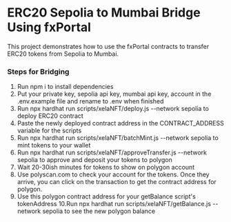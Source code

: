 # ERC20 Sepolia to Mumbai Bridge Using fxPortal
This project demonstrates how to use the fxPortal contracts to transfer ERC20 tokens from Sepolia to Mumbai.

### Steps for Bridging

1. Run npm i to install dependencies
2. Put your private key, sepolia api key, mumbai api key, account in the .env.example file and rename to .env when finished
3. Run npx hardhat run scripts/xelaNFT/deploy.js --network sepolia to deploy ERC20 contract
4. Paste the newly deployed contract address in the CONTRACT_ADDRESS variable for the scripts
5. Run npx hardhat run scripts/xelaNFT/batchMint.js --network sepolia to mint tokens to your wallet
6. Run npx hardhat run scripts/xelaNFT/approveTransfer.js --network sepolia to approve and deposit your tokens to polygon
7. Wait 20-30ish minutes for tokens to show on polygon account
8. Use polyscan.com to check your account for the tokens. Once they arrive, you can click on the transaction to get the contract address for polygon.
9. Use this polygon contract address for your getBalance script's tokenAddress
10.Run npx hardhat run scripts/xelaNFT/getBalance.js --network sepolia to see the new polygon balance
